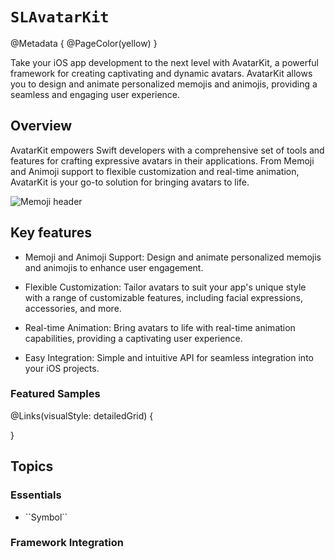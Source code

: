 # ``SLAvatarKit``

@Metadata {
    @PageColor(yellow)
}

Take your iOS app development to the next level with AvatarKit, a powerful framework for creating captivating and dynamic avatars. AvatarKit allows you to design and animate personalized memojis and animojis, providing a seamless and engaging user experience.


## Overview

AvatarKit empowers Swift developers with a comprehensive set of tools and features for crafting expressive avatars in their applications. From Memoji and Animoji support to flexible customization and real-time animation, AvatarKit is your go-to solution for bringing avatars to life.

![Memoji header](memojis-header)

## Key features

- Memoji and Animoji Support: Design and animate personalized memojis and animojis to enhance user engagement.

- Flexible Customization: Tailor avatars to suit your app's unique style with a range of customizable features, including facial expressions, accessories, and more.

- Real-time Animation: Bring avatars to life with real-time animation capabilities, providing a captivating user experience.

- Easy Integration: Simple and intuitive API for seamless integration into your iOS projects.

### Featured Samples
@Links(visualStyle: detailedGrid) {
    
}

## Topics

### Essentials

- <!--@START_MENU_TOKEN@-->``Symbol``<!--@END_MENU_TOKEN@-->

### Framework Integration

